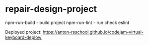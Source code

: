 # repair-design-project

npm-run-build - build project 
npm-run-lint - run check eslint 

Deployed project: https://anton-rsschool.github.io/codejam-virtual-keyboard-deploy/ 